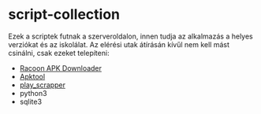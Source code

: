 # script-collection

Ezek a scriptek futnak a szerveroldalon, innen tudja az alkalmazás a helyes verziókat és az iskolálat.
Az elérési utak átírásán kívűl nem kell mást csinálni, csak ezeket telepíteni: 
 - [Racoon APK Downloader](https://raccoon.onyxbits.de/apk-downloader/) 
 - [Apktool](https://ibotpeaches.github.io/Apktool/)
 - [play_scrapper](https://pypi.org/project/play-scraper/)
 - python3
 - sqlite3


